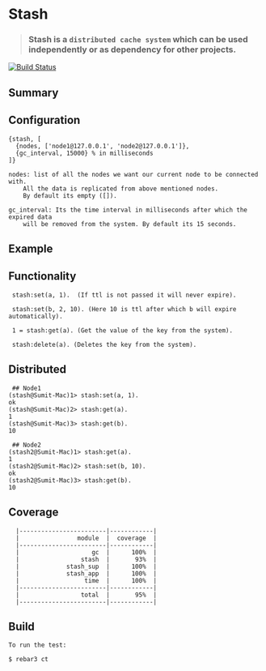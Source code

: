 # Stash

> ### Stash is a `distributed cache system` which can be used independently or as dependency for other projects.

[![Build Status](https://travis-ci.com/spawnfest/stash.svg?token=okHpxnXEEGaxWEb3oShA&branch=master)](https://travis-ci.com/spawnfest/stash)

## Summary

Configuration
-------------
```
{stash, [
  {nodes, ['node1@127.0.0.1', 'node2@127.0.0.1']},
  {gc_interval, 15000} % in milliseconds
]}
```
```
nodes: list of all the nodes we want our current node to be connected with.
	All the data is replicated from above mentioned nodes.
	By default its empty ([]).

gc_interval: Its the time interval in milliseconds after which the expired data 
	will be removed from the system. By default its 15 seconds.
```

Example
-------
 ## Functionality
```
 stash:set(a, 1).  (If ttl is not passed it will never expire).
```
``` 
 stash:set(b, 2, 10). (Here 10 is ttl after which b will expire automatically).
```
```
 1 = stash:get(a). (Get the value of the key from the system).
```
``` 
 stash:delete(a). (Deletes the key from the system).
```
 ## Distributed
```
 ## Node1 
(stash@Sumit-Mac)1> stash:set(a, 1).
ok
(stash@Sumit-Mac)2> stash:get(a).
1
(stash@Sumit-Mac)3> stash:get(b).
10
```
```
 ## Node2
(stash2@Sumit-Mac)1> stash:get(a).
1
(stash2@Sumit-Mac)2> stash:set(b, 10).
ok
(stash2@Sumit-Mac)3> stash:get(b).    
10
```
Coverage
--------
```
  |------------------------|------------|
  |                module  |  coverage  |
  |------------------------|------------|
  |                    gc  |      100%  |
  |                 stash  |       93%  |
  |             stash_sup  |      100%  |
  |             stash_app  |      100%  |
  |                  time  |      100%  |
  |------------------------|------------|
  |                 total  |       95%  |
  |------------------------|------------|
```
Build
-----
	To run the test:

```
$ rebar3 ct
```